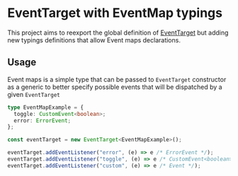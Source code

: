 # EventTarget with EventMap typings

This project aims to reexport the global definition of [EventTarget](https://developer.mozilla.org/en-US/docs/Web/API/EventTarget) but adding new typings definitions that allow Event maps declarations.

## Usage

Event maps is a simple type that can be passed to `EventTarget` constructor as a generic to better specify possible events that will be dispatched by a given `EventTarget`

```ts
type EventMapExample = {
  toggle: CustomEvent<boolean>;
  error: ErrorEvent;
};

const eventTarget = new EventTarget<EventMapExample>();

eventTarget.addEventListener("error", (e) => e /* ErrorEvent */);
eventTarget.addEventListener("toggle", (e) => e /* CustomEvent<boolean> */);
eventTarget.addEventListener("custom", (e) => e /* Event */);
```
